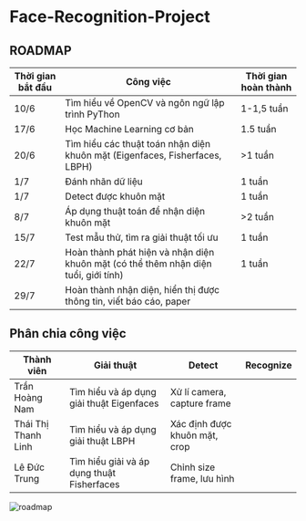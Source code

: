 # Face-Recognition-Project
## ROADMAP
|Thời gian bắt đầu| Công việc|Thời gian hoàn thành|
|-------|------|------|
|10/6| Tìm hiểu về OpenCV và ngôn ngữ lập trình PyThon|1-1,5 tuần|
|17/6| Học Machine Learning cơ bản|1.5 tuần|
|20/6| Tìm hiểu các thuật toán nhận diện khuôn mặt (Eigenfaces, Fisherfaces, LBPH)|>1 tuần|
|1/7| Đánh nhãn dữ liệu|1 tuần|
|1/7| Detect được khuôn mặt|1 tuần|
|8/7| Áp dụng thuật toán để nhận diện khuôn mặt|>2 tuần|
|15/7| Test mẫu thử, tìm ra giải thuật tối ưu|1 tuần|
|22/7|Hoàn thành phát hiện và nhận diện khuôn mặt (có thể thêm nhận diện tuổi, giới tính)|1 tuần|
|29/7|Hoàn thành nhận diện, hiển thị được thông tin, viết báo cáo, paper|
## Phân chia công việc
|Thành viên| Giải thuật|Detect|Recognize|
|-------|------|-------|------|
|Trần Hoàng Nam| Tìm hiểu và áp dụng giải thuật Eigenfaces|Xử lí camera, capture frame|| 
|Thái Thị Thanh Linh|Tìm hiểu và áp dụng giải thuật LBPH|Xác định được khuôn mặt, crop||
|Lê Đức Trung|Tìm hiểu giải và áp dụng thuật Fisherfaces|Chỉnh size frame, lưu hình||



![roadmap](https://user-images.githubusercontent.com/38566092/59320612-38406380-8cf9-11e9-9d05-01213030954b.PNG)




